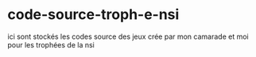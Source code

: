 # code-source-troph-e-nsi
ici sont stockés les codes source des jeux crée par mon camarade et moi pour les trophées de la nsi
